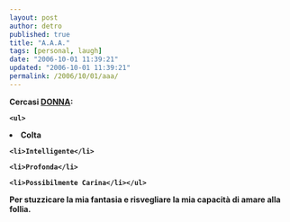 ```yaml
---
layout: post
author: detro
published: true
title: "A.A.A."
tags: [personal, laugh]
date: "2006-10-01 11:39:21"
updated: "2006-10-01 11:39:21"
permalink: /2006/10/01/aaa/
---
```


<strong>Cercasi <ins datetime="2006-10-01T10:41:53+00:00">DONNA</ins>:

	<ul>
<li>Colta</li>

	<li>Intelligente</li>

	<li>Profonda</li>

	<li>Possibilmente Carina</li></ul>

Per stuzzicare la mia fantasia e risvegliare la mia capacità di amare alla follia.</strong>
